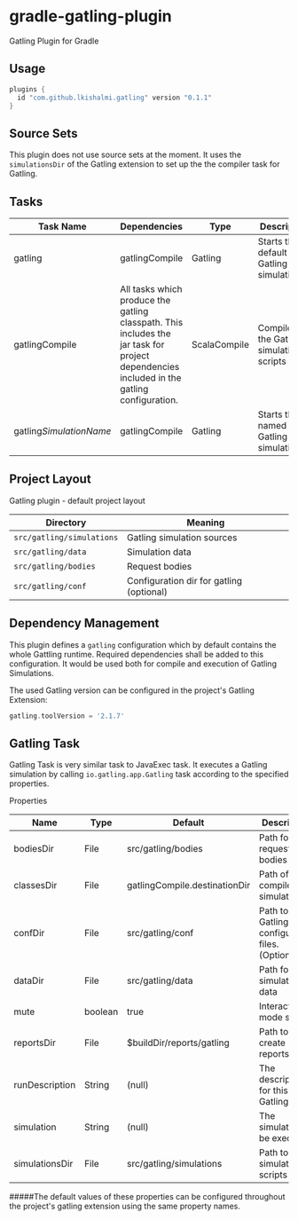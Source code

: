 # gradle-gatling-plugin
Gatling Plugin for Gradle

## Usage
```groovy
plugins {
  id "com.github.lkishalmi.gatling" version "0.1.1"
}
```

## Source Sets
This plugin does not use source sets at the moment. It uses the `simulationsDir` of the Gatling extension to set up the the compiler task for Gatling.

## Tasks

| Task Name               | Dependencies   | Type         | Description                              |
| ----------------------- | -------------- | ------------ | ---------------------------------------- |
| gatling                 | gatlingCompile | Gatling      | Starts the default Gatling simulation(s) |
| gatlingCompile          | All tasks which produce the gatling classpath. This includes the jar task for project dependencies included in the gatling configuration. | ScalaCompile | Compiles the Gatling simulation scripts  |
| gatling*SimulationName* | gatlingCompile | Gatling      | Starts the named Gatling simulation      |

## Project Layout

Gatling plugin - default project layout

| Directory                  | Meaning                                  |
| -------------------------- | ---------------------------------------- |
| `src/gatling/simulations` | Gatling simulation sources               |
| `src/gatling/data`         | Simulation data                          |
| `src/gatling/bodies`       | Request bodies                           |
| `src/gatling/conf`         | Configuration dir for gatling (optional) |

## Dependency Management

This plugin defines a `gatling` configuration which by default contains the whole Gattling runtime.
Required dependencies shall be added to this configuration. It would be used both for compile and
execution of Gatling Simulations.

The used Gatling version can be configured in the project's Gatling Extension:

```groovy
gatling.toolVersion = '2.1.7'
```

## Gatling Task

Gatling Task is very similar task to JavaExec task. It executes a Gatling simulation by calling 
`io.gatling.app.Gatling` task according to the specified properties.

Properties

| Name           | Type    | Default                       | Description |
| -------------- | ------- | ----------------------------- | -----------
| bodiesDir      | File    | src/gatling/bodies            | Path for the request bodies      |
| classesDir     | File    | gatlingCompile.destinationDir | Path of the compiled simulations |
| confDir        | File    | src/gatling/conf              | Path to Gatling configuration files. (Optional) |
| dataDir        | File    | src/gatling/data              | Path for the simulation data     |
| mute           | boolean | true                          | Interactive mode switch.         |
| reportsDir     | File    | $buildDir/reports/gatling     | Path to create reports.          |
| runDescription | String  | (null)                        | The description for this Gatling run. |
| simulation     | String  | (null)                        | The simulation to be executed.   |
| simulationsDir | File    | src/gatling/simulations       | Path to the simulation scripts   |

#####The default values of these properties can be configured throughout the project's gatling extension using the same property names.
